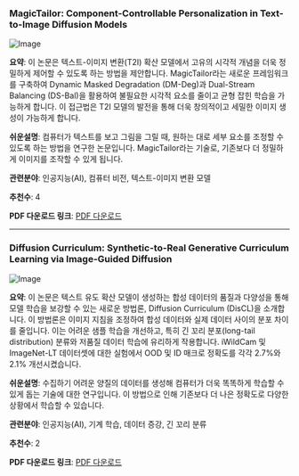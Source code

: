 ### MagicTailor: Component-Controllable Personalization in Text-to-Image Diffusion Models
![Image](https://cdn-thumbnails.huggingface.co/social-thumbnails/papers/2410.13370.png)

**요약**: 이 논문은 텍스트-이미지 변환(T2I) 확산 모델에서 고유의 시각적 개념을 더욱 정밀하게 제어할 수 있도록 하는 방법을 제안합니다. MagicTailor라는 새로운 프레임워크를 구축하여 Dynamic Masked Degradation (DM-Deg)과 Dual-Stream Balancing (DS-Bal)을 활용하여 불필요한 시각적 요소를 줄이고 균형 잡힌 학습을 가능하게 합니다. 이 접근법은 T2I 모델의 발전을 통해 더욱 창의적이고 세밀한 이미지 생성이 가능하게 합니다.

**쉬운설명**: 컴퓨터가 텍스트를 보고 그림을 그릴 때, 원하는 대로 세부 요소를 조정할 수 있도록 하는 방법을 연구한 논문입니다. MagicTailor라는 기술로, 기존보다 더 정밀하게 이미지를 조작할 수 있게 됩니다.

**관련분야**: 인공지능(AI), 컴퓨터 비전, 텍스트-이미지 변환 모델

**추천수**: 4

**PDF 다운로드 링크**: [PDF 다운로드](https://arxiv.org/pdf/2410.13370)

---

### Diffusion Curriculum: Synthetic-to-Real Generative Curriculum Learning via Image-Guided Diffusion
![Image](https://cdn-thumbnails.huggingface.co/social-thumbnails/papers/2410.13674.png)

**요약**: 이 논문은 텍스트 유도 확산 모델이 생성하는 합성 데이터의 품질과 다양성을 통해 모델 학습을 보강할 수 있는 새로운 방법론, Diffusion Curriculum (DisCL)을 소개합니다. 이 방법론은 이미지 지침을 조정하여 합성 데이터와 실제 데이터 사이의 분포 차이를 줄입니다. 이는 어려운 샘플 학습을 개선하고, 특히 긴 꼬리 분포(long-tail distribution) 분류와 저품질 데이터 학습에 유리하게 작용합니다. iWildCam 및 ImageNet-LT 데이터셋에 대한 실험에서 OOD 및 ID 매크로 정확도를 각각 2.7%와 2.1% 개선시켰습니다.

**쉬운설명**: 수집하기 어려운 양질의 데이터를 생성해 컴퓨터가 더욱 똑똑하게 학습할 수 있게 돕는 기술에 대한 연구입니다. 이 방법으로 인해 기존보다 더 나은 정확도로 다양한 상황에서 학습할 수 있습니다.

**관련분야**: 인공지능(AI), 기계 학습, 데이터 증강, 긴 꼬리 분류

**추천수**: 2

**PDF 다운로드 링크**: [PDF 다운로드](https://arxiv.org/pdf/2410.13674)